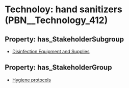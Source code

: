 # Technoloy: __hand sanitizers__ (PBN__Technology_412)

## Property: has_StakeholderSubgroup

* [Disinfection Equipment and Supplies](PBN__TechSubgroup_87)

## Property: has_StakeholderGroup

* [Hygiene protocols](PBN__TechGroup_9)

